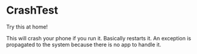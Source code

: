 # CrashTest
Try this at home!

This will crash your phone if you run it. Basically restarts it. An exception is propagated to the system because there is no app to handle it. 
